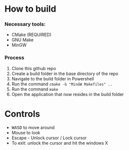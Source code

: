 # How to build
### Necessary tools:
- CMake (REQUIRED)
- GNU Make
- MinGW

### Process
1. Clone this github repo
2. Create a build folder in the base directory of the repo
3. Navigate to the build folder in Powershell
4. Run the command ```cmake -G "MinGW Makefiles" ..```
5. Run the command ```make```
6. Open the application that now resides in the build folder

# Controls
- <kbd>W</kbd><kbd>A</kbd><kbd>S</kbd><kbd>D</kbd> to move around
- Mouse to look 
- Escape - Unlock cursor / Lock cursor
- To exit: unlock the cursor and hit the windows X
